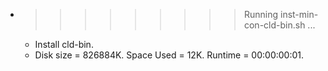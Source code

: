 * >>>>>>>>> Running inst-min-con-cld-bin.sh ...
  * Install cld-bin.
  * Disk size = 826884K. Space Used = 12K. Runtime = 00:00:00:01.
